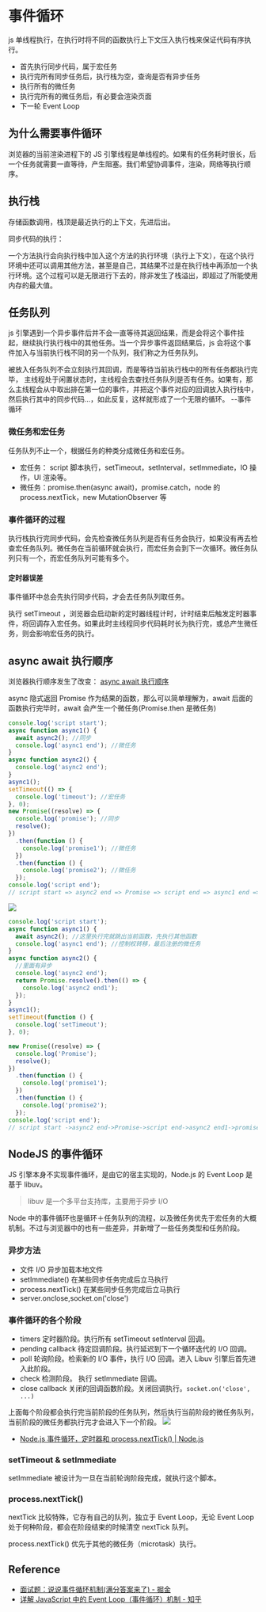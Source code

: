# 事件循环

js 单线程执行，在执行时将不同的函数执行上下文压入执行栈来保证代码有序执行。

- 首先执行同步代码，属于宏任务
- 执行完所有同步任务后，执行栈为空，查询是否有异步任务
- 执行所有的微任务
- 执行完所有的微任务后，有必要会渲染页面
- 下一轮 Event Loop

## 为什么需要事件循环

浏览器的当前渲染进程下的 JS 引擎线程是单线程的。如果有的任务耗时很长，后一个任务就需要一直等待，产生阻塞。我们希望协调事件，渲染，网络等执行顺序。

## 执行栈

存储函数调用，栈顶是最近执行的上下文，先进后出。

同步代码的执行：

一个方法执行会向执行栈中加入这个方法的执行环境（执行上下文），在这个执行环境中还可以调用其他方法，甚至是自己，其结果不过是在执行栈中再添加一个执行环境。这个过程可以是无限进行下去的，除非发生了栈溢出，即超过了所能使用内存的最大值。

## 任务队列

js 引擎遇到一个异步事件后并不会一直等待其返回结果，而是会将这个事件挂起，继续执行执行栈中的其他任务。当一个异步事件返回结果后，js 会将这个事件加入与当前执行栈不同的另一个队列，我们称之为任务队列。

被放入任务队列不会立刻执行其回调，而是等待当前执行栈中的所有任务都执行完毕， 主线程处于闲置状态时，主线程会去查找任务队列是否有任务。如果有，那么主线程会从中取出排在第一位的事件，并把这个事件对应的回调放入执行栈中，然后执行其中的同步代码...，如此反复，这样就形成了一个无限的循环。 --事件循环

### 微任务和宏任务

任务队列不止一个，根据任务的种类分成微任务和宏任务。

- 宏任务： script 脚本执行，setTimeout，setInterval，setImmediate，IO 操作，UI 渲染等。
- 微任务：promise.then(async await)，promise.catch，node 的 process.nextTick，new MutationObserver 等

### 事件循环的过程

执行栈执行完同步代码，会先检查微任务队列是否有任务会执行，如果没有再去检查宏任务队列。微任务在当前循环就会执行，而宏任务会到下一次循环。微任务队列只有一个，而宏任务队列可能有多个。

#### 定时器误差

事件循环中总会先执行同步代码，才会去任务队列取任务。

执行 setTimeout ，浏览器会启动新的定时器线程计时，计时结束后触发定时器事件，将回调存入宏任务。如果此时主线程同步代码耗时长为执行完，或总产生微任务，则会影响宏任务的执行。

## async await 执行顺序

浏览器执行顺序发生了改变： [async await 执行顺序](https://juejin.cn/post/6844904079353708557#heading-3)

async 隐式返回 Promise 作为结果的函数，那么可以简单理解为，await 后面的函数执行完毕时，await 会产生一个微任务(Promise.then 是微任务)

```js
console.log('script start');
async function async1() {
  await async2(); //同步
  console.log('async1 end'); //微任务
}
async function async2() {
  console.log('async2 end');
}
async1();
setTimeout(() => {
  console.log('timeout'); //宏任务
}, 0);
new Promise((resolve) => {
  console.log('promise'); //同步
  resolve();
})
  .then(function () {
    console.log('promise1'); //微任务
  })
  .then(function () {
    console.log('promise2'); //微任务
  });
console.log('script end');
// script start => async2 end => Promise => script end => async1 end => promise1 => promise2 => setTimeout
```

![](https://s2.loli.net/2022/05/11/urd1blqZXF8cTsD.png)

```js
console.log('script start');
async function async1() {
  await async2(); //这里执行完就跳出当前函数，先执行其他函数
  console.log('async1 end'); //控制权转移，最后注册的微任务
}
async function async2() {
  //里面有异步
  console.log('async2 end');
  return Promise.resolve().then(() => {
    console.log('async2 end1');
  });
}
async1();
setTimeout(function () {
  console.log('setTimeout');
}, 0);

new Promise((resolve) => {
  console.log('Promise');
  resolve();
})
  .then(function () {
    console.log('promise1');
  })
  .then(function () {
    console.log('promise2');
  });
console.log('script end');
// script start ->async2 end->Promise->script end->async2 end1->promise1->promise2->async1 end->setTimeout
```

## NodeJS 的事件循环

JS 引擎本身不实现事件循环，是由它的宿主实现的，Node.js 的 Event Loop 是基于 libuv。

> libuv 是一个多平台支持库，主要用于异步 I/O

Node 中的事件循环也是循环＋任务队列的流程，以及微任务优先于宏任务的大概机制。不过与浏览器中的也有一些差异，并新增了一些任务类型和任务阶段。

### 异步方法

- 文件 I/O 异步加载本地文件
- setImmediate() 在某些同步任务完成后立马执行
- process.nextTick() 在某些同步任务完成后立马执行
- server.onclose,socket.on('close')

### 事件循环的各个阶段

- timers 定时器阶段。执行所有 setTimeout setInterval 回调。
- pending callback 待定回调阶段。执行延迟到下一个循环迭代的 I/O 回调。
- poll 轮询阶段。检索新的 I/O 事件，执行 I/O 回调。进入 Libuv 引擎后首先进入此阶段。
- check 检测阶段。 执行 setImmediate 回调。
- close callback 关闭的回调函数阶段。关闭回调执行。`socket.on('close', ...)`

上面每个阶段都会执行完当前阶段的任务队列，然后执行当前阶段的微任务队列，当前阶段的微任务都执行完才会进入下一个阶段。 ![](https://s2.loli.net/2022/05/11/n4XrUmpL6uPckVF.jpg)

- [Node.js 事件循环，定时器和 process.nextTick() | Node.js](https://nodejs.org/zh-cn/docs/guides/event-loop-timers-and-nexttick/)

### setTimeout & setImmediate

setImmediate 被设计为一旦在当前轮询阶段完成，就执行这个脚本。

### process.nextTick()

nextTick 比较特殊，它存有自己的队列，独立于 Event Loop，无论 Event Loop 处于何种阶段，都会在阶段结束的时候清空 nextTick 队列。

process.nextTick() 优先于其他的微任务（microtask）执行。

## Reference

- [面试题：说说事件循环机制(满分答案来了) - 掘金](https://juejin.cn/post/6844904079353708557#heading-1)
- [详解 JavaScript 中的 Event Loop（事件循环）机制 - 知乎](https://zhuanlan.zhihu.com/p/33058983)

